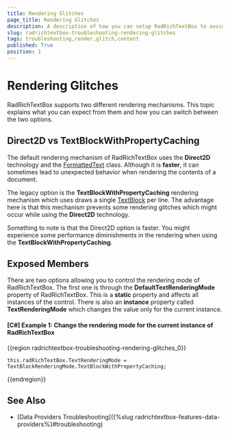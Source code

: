 ```yaml
---
title: Rendering Glitches
page_title: Rendering Glitches
description: A description of how you can setup RadRichTextBox to avoid glitches of the content rendering.
slug: radrichtextbox-troubleshooting-rendering-glitches
tags: troubleshooting,render,glitch,content
published: True
position: 1
---
```


# Rendering Glitches

RadRichTextBox supports two different rendering mechanisms. This topic explains what you can expect from them and how you can switch between the two options.

## Direct2D vs TextBlockWithPropertyCaching

The default rendering mechanism of RadRichTextBox uses the **Direct2D** technology and the [FormattedText](https://docs.microsoft.com/en-us/dotnet/api/system.windows.media.formattedtext) class. Although it is **faster**, it can sometimes lead to unexpected behavior when rendering the contents of a document.

The legacy option is the **TextBlockWithPropertyCaching** rendering mechanism which uses draws a single [TextBlock](https://docs.microsoft.com/en-us/dotnet/api/system.windows.controls.textblock) per line. The advantage here is that this mechanism prevents some rendering glitches which might occur while using the **Direct2D** technology. 

Something to note is that the Direct2D option is faster. You might experience some performance diminishments in the rendering when using the **TextBlockWithPropertyCaching**.

## Exposed Members

There are two options allowing you to control the rendering mode of RadRichTextBox. The first one is through the **DefaultTextRenderingMode** property of RadRichTextBox. This is a **static** property and affects all instances of the control. There is also an **instance** property called **TextRenderingMode** which changes the value only for the current instance.

#### **[C#] Example 1: Change the rendering mode for the current instance of RadRichTextBox**

{{region radrichtextbox-troubleshooting-rendering-glitches_0}}

    this.radRichTextBox.TextRenderingMode = TextBlockRenderingMode.TextBlockWithPropertyCaching;
{{endregion}}


## See Also

* [Data Providers Troubleshooting]({%slug radrichtextbox-features-data-providers%}#troubleshooting)
